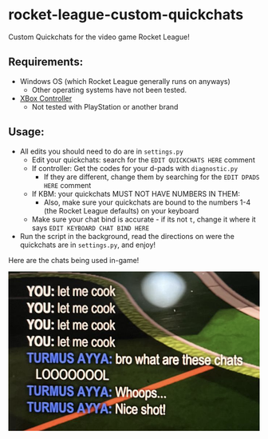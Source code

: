 # rocket-league-custom-quickchats
Custom Quickchats for the video game Rocket League!

## Requirements:
- Windows OS (which Rocket League generally runs on anyways)
  - Other operating systems have not been tested.
- [XBox Controller](https://www.bestbuy.com/site/microsoft-xbox-wireless-controller-for-xbox-series-x-xbox-series-s-xbox-one-windows-devices-pulse-red/6448932.p?skuId=6448932#anchor=productVariations)
  - Not tested with PlayStation or another brand
  
## Usage:
- All edits you should need to do are in `settings.py`
  - Edit your quickchats: search for the `EDIT QUICKCHATS HERE` comment
  - If controller: Get the codes for your d-pads with `diagnostic.py`
    - If they are different, change them by searching for the `EDIT DPADS HERE` comment
  - If KBM: your quickchats MUST NOT HAVE NUMBERS IN THEM:
    - Also, make sure your quickchats are bound to the numbers 1-4 (the Rocket League defaults) on your keyboard
  - Make sure your chat bind is accurate - if its not `t`, change it where it says `EDIT KEYBOARD CHAT BIND HERE`
- Run the script in the background, read the directions on were the quickchats are in `settings.py`, and enjoy!

Here are the chats being used in-game!

![Example](example.png)